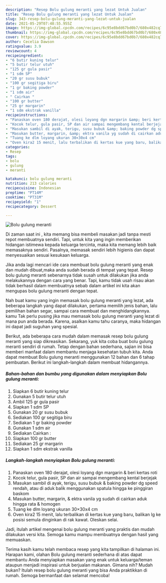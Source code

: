 ```yaml
---
description: "Resep Bolu gulung meranti yang lezat Untuk Jualan"
title: "Resep Bolu gulung meranti yang lezat Untuk Jualan"
slug: 343-resep-bolu-gulung-meranti-yang-lezat-untuk-jualan
date: 2021-05-29T07:48:55.955Z
image: https://img-global.cpcdn.com/recipes/6c95e8bdd67bd0b7/680x482cq70/bolu-gulung-meranti-foto-resep-utama.jpg
thumbnail: https://img-global.cpcdn.com/recipes/6c95e8bdd67bd0b7/680x482cq70/bolu-gulung-meranti-foto-resep-utama.jpg
cover: https://img-global.cpcdn.com/recipes/6c95e8bdd67bd0b7/680x482cq70/bolu-gulung-meranti-foto-resep-utama.jpg
author: Cecelia Dawson
ratingvalue: 3.9
reviewcount: 4
recipeingredient:
- "6 butir kuning telur"
- "5 butir telur utuh"
- "125 gr gula pasir"
- "1 sdm SP"
- "20 gr susu bubuk"
- "100 gr segitiga biru"
- "1 gr baking powder"
- "1 sdm air"
- " Cairkan "
- "100 gr butter"
- "25 gr margarin"
- "1 sdm ekstrak vanilla"
recipeinstructions:
- "Panaskan oven 180 derajat, olesi loyang dgn margarin &amp; beri kertas roti"
- "Kocok telur, gula pasir, SP dan air sampai mengembang kental berjejak"
- "Masukan sambil di ayak, terigu, susu bubuk &amp; baking powder dg speed rendah, atau di aduk balik menggunakan spatula hingga ke pinggiran baskom"
- "Masukan butter, margarin, &amp; ektra vanila yg sudah di cairkan aduk hingga rata &amp; homogen"
- "Tuang ke dlm loyang ukuran 30×30x4 cm"
- "Oven kira2 15 menit, lalu terbalikan di kertas kue yang baru, balikan lg ke posisi semula dinginkan di rak kawat. Oleskan selai."
categories:
- Resep
tags:
- bolu
- gulung
- meranti

katakunci: bolu gulung meranti 
nutrition: 213 calories
recipecuisine: Indonesian
preptime: "PT14M"
cooktime: "PT31M"
recipeyield: "1"
recipecategory: Dessert

---
```



![Bolu gulung meranti](https://img-global.cpcdn.com/recipes/6c95e8bdd67bd0b7/680x482cq70/bolu-gulung-meranti-foto-resep-utama.jpg)

Di zaman  saat ini , kita memang bisa membeli masakan jadi tanpa mesti repot membuatnya sendiri. Tapi, untuk kita yang ingin memberikan hidangan istimewa kepada keluarga tercinta, maka kita memang lebih baik memasaknya sendiri. Pasalnya, memasak sendiri lebih higienis dan dapat menyesuaikan sesuai kesukaan keluarga.

Jika anda lagi mencari ide cara membuat bolu gulung meranti yang enak dan mudah dibuat,maka anda sudah berada di tempat yang tepat. Resep bolu gulung meranti  sebenarnya tidak susah untuk dilakukan jika anda melakukannya dengan cara yang benar. Tapi, kamu tidak usah risau akan tidak berhasil dalam membuatnya 
sebab dalam artikel ini kita akan mengupas bolu gulung meranti dengan tepat.  



Nah buat kamu yang ingin memasak bolu gulung meranti yang lezat, ada beberapa langkah yang dapat dilakukan, pertama memilih jenis bahan, lalu pemilihan bahan segar, sampai cara membuat dan menghidangkannya. kamu Tak perlu pusing jika mau memasak bolu gulung meranti yang lezat di mana pun anda berada. Karena, asalkan kamu  tahu caranya, maka hidangan ini dapat jadi suguhan yang spesial.

Berikut, ada beberapa cara mudah dalam memasak resep bolu gulung meranti yang siap dikreasikan. Sekarang, yuk kita coba buat bolu gulung meranti sendiri di rumah. Tetap dengan bahan sederhana, sajian ini bisa memberi manfaat dalam membantu menjaga kesehatan tubuh kita. Anda dapat membuat Bolu gulung meranti menggunakan 12 bahan dan 6 tahap pembuatan. Berikut ini langkah-langkah dalam membuat hidangannya.

<!--inarticleads1-->

##### Bahan-bahan dan bumbu yang digunakan dalam menyiapkan Bolu gulung meranti:

1. Siapkan 6 butir kuning telur
1. Gunakan 5 butir telur utuh
1. Ambil 125 gr gula pasir
1. Siapkan 1 sdm SP
1. Gunakan 20 gr susu bubuk
1. Sediakan 100 gr segitiga biru
1. Sediakan 1 gr baking powder
1. Gunakan 1 sdm air
1. Sediakan  Cairkan :
1. Siapkan 100 gr butter
1. Sediakan 25 gr margarin
1. Siapkan 1 sdm ekstrak vanilla




<!--inarticleads2-->

##### Langkah-langkah menyiapkan Bolu gulung meranti:

1. Panaskan oven 180 derajat, olesi loyang dgn margarin &amp; beri kertas roti
1. Kocok telur, gula pasir, SP dan air sampai mengembang kental berjejak
1. Masukan sambil di ayak, terigu, susu bubuk &amp; baking powder dg speed rendah, atau di aduk balik menggunakan spatula hingga ke pinggiran baskom
1. Masukan butter, margarin, &amp; ektra vanila yg sudah di cairkan aduk hingga rata &amp; homogen
1. Tuang ke dlm loyang ukuran 30×30x4 cm
1. Oven kira2 15 menit, lalu terbalikan di kertas kue yang baru, balikan lg ke posisi semula dinginkan di rak kawat. Oleskan selai.




Jadi, itulah artikel mengenai  bolu gulung meranti  yang praktis dan mudah dilakukan versi kita. Semoga kamu mampu membuatnya dengan hasil yang memuaskan. 

Terima kasih kamu telah membaca resep yang kita tampilkan di halaman ini. Harapan kami, olahan  Bolu gulung meranti sederhana di atas dapat membantu Anda menyiapkan masakan yang enak untuk keluarga/teman ataupun menjadi inspirasi untuk berjualan makanan. Gimana nih? Mudah bukan? Itulah resep bolu gulung meranti yang bisa Anda praktikkan di rumah. Semoga bermanfaat dan selamat mencoba!

